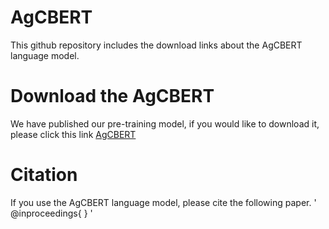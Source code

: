 # AgCBERT
This github repository includes the download links about the AgCBERT language model.

# Download the AgCBERT
We have published our pre-training model, if you would like to download it, please click this link [AgCBERT]()

# Citation
If you use the AgCBERT language model, please cite the following paper.
'
@inproceedings{
}
'
